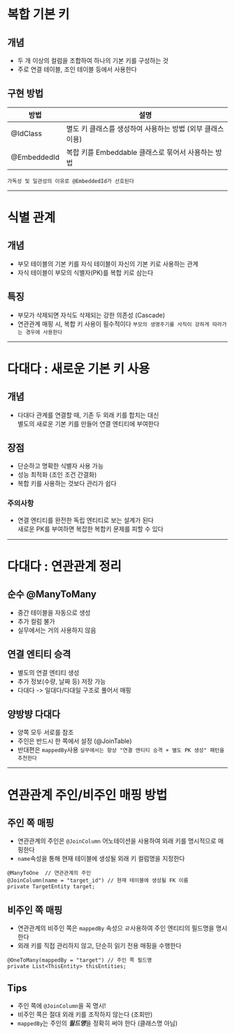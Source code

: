 # 복합 기본 키
## 개념
+ 두 개 이상의 컬럼을 조합하여 하나의 기본 키를 구성하는 것
+ 주로 연결 테이블, 조인 테이블 등에서 사용한다

## 구현 방법
| 방법 | 설명 |
| --- | --- |
| @IdClass | 별도 키 클래스를 생성하여 사용하는 방법 (외부 클래스 이용) |
| @EmbeddedId | 복합 키를 Embeddable 클래스로 묶어서 사용하는 방법 |
`가독성 및 일관성의 이유로 @EmbeddedId가 선호된다`

---

# 식별 관계
## 개념
+ 부모 테이블의 기본 키를 자식 테이블이 자신의 기본 키로 사용하는 관계
+ 자식 테이블이 부모의 식별자(PK)를 복합 키로 삼는다

## 특징
+ 부모가 삭제되면 자식도 삭제되는 강한 의존성 (Cascade)
+ 연관관계 매핑 시, 복합 키 사용이 필수적이다
`부모의 생명주기를 사직이 강하게 따라가는 경우에 사용한다`

---

# 다대다 : 새로운 기본 키 사용
## 개념
+ 다대다 관계를 연결할 때, 기존 두 외래 키를 합치는 대신<br> 별도의 새로운 기본 키를 만들어 연결 엔티티에 부여한다

## 장점
+ 단순하고 명확한 식별자 사용 가능
+ 성능 최적화 (조인 조건 간결화)
+ 복합 키를 사용하는 것보다 관리가 쉽다

### 주의사항
+ 연결 엔티티를 완전한 독립 엔티티로 보는 설계가 된다<br> 새로운 PK를 부여하면 복잡한 복합키 문제를 피할 수 있다

---

# 다대다 : 연관관계 정리
## 순수 @ManyToMany
+ 중간 테이블을 자동으로 생성
+ 추가 컬럼 불가
+ 실무에서는 거의 사용하지 않음

## 연결 엔티티 승격
+ 별도의 연결 엔티티 생성
+ 추가 정보(수량, 날짜 등) 저장 가능
+ 다대다 -> 일대다/다대일 구조로 풀어서 매핑

## 양방뱡 다대다
+ 양쪽 모두 서로를 참조
+ 주인은 반드시 한 쪽에서 설정 (@JoinTable)
+ 반대편은 `mappedBy`사용
`실무에서는 항상 "연결 엔티티 승격 + 별도 PK 생성" 패턴을 추천한다`

---

# 연관관계 주인/비주인 매핑 방법
## 주인 쪽 매핑
+ 연관관계의 주인은 `@JoinColumn` 어노테이션을 사용하여 외래 키를 명시적으로 매핑한다
+ `name`속성을 통해 현재 테이블에 생성될 외래 키 컬럼명을 지정한다
```declarative
@ManyToOne  // 연관관계의 주인
@JoinColumn(name = "target_id") // 현재 테이블에 생성될 FK 이름
private TargetEntity target;
```

## 비주인 쪽 매핑
+ 연관관계의 비주인 쪽은 `mappedBy` 속성으 ㄹ사용하여 주인 엔티티의 필드명을 명시한다
+ 외래 키를 직접 관리하지 않고, 단순히 읽기 전용 매핑을 수행한다
```declarative
@OneToMany(mappedBy = "target") // 주인 쪽 필드명
private List<ThisEntity> thisEntities;
```

## Tips
+ 주인 쪽에 `@JoinColumn`을 꼭 명시!
+ 비주인 쪽은 절대 외래 키를 조작하지 않는다 (조회만)
+ `mappedBy`는 주인의 ***필드명***을 정확히 써야 한다 (클래스명 아님)